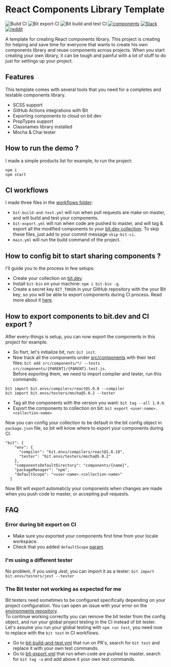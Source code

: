 # React Components Library Template

![Build CI](https://github.com/JoshK2/react-components-library-template/workflows/Build%20CI/badge.svg)
![Bit export CI](https://github.com/JoshK2/react-components-library-template/workflows/Bit%20export%20CI/badge.svg)
![Bit build and test CI](https://github.com/JoshK2/react-components-library-template/workflows/Bit%20build%20and%20test%20CI/badge.svg)
[![components](https://img.shields.io/badge/dynamic/json.svg?color=6e3991&label=components&query=payload.totalComponents&url=https%3A%2F%2Fapi.bit.dev%2Fscope%2Fjoshk%2Freact-components-library-template)](https://bit.dev/joshk/react-components-library-template)
[![Slack](https://badgen.now.sh/badge/chat/on%20Slack/cyan)](https://join.slack.com/t/bit-dev-community/shared_invite/enQtNzM2NzQ3MTQzMTg3LWI2YmFmZjQwMTkxNmFmNTVkYzU2MGI2YjgwMmJlZDdkNWVhOGIzZDFlYjg4MGRmOTM4ODAxNTIxMTMwNWVhMzg)
[![reddit](https://badgen.now.sh/badge/chat/on%20Reddit/orange)](https://www.reddit.com/r/bit_dev/)

A template for creating React components library.
This project is creating for helping and save time for everyone that wants to create his own components library and reuse components across projects.
When you start creating your own library, it can be tough and painful with a lot of stuff to do just for settings up your project.

## Features

This template comes with several tools that you need for a completes and testable components library.

- SCSS support
- GitHub Actions integrations with Bit
- Exporting components to cloud on bit.dev
- PropTypes support
- Classnames library installed
- Mocha & Chai tester

## How to run the demo ?

I made a simple products list for example, to run the project:

```
npm i
npm start
```

## CI workflows

I made three files in the [workflows folder](.github/workflows):

- `bit-build-and-test.yml` will run when pull requests are make on master, and will build and test your components.
- `bit-export.yml` will run when code are pushed to master, and will tag & export all the modified components to your [bit.dev collection](https://bit.dev/joshk/react-components-library-template).
  To skip these files, just add to your commit message `skip-bit-ci`.
- `main.yml` will run the build command of the project.

## How to config bit to start sharing components ?

I'll guide you to the process in few setups:

- Create your collection on [bit.dev](bit.dev).
- Install `bit-bin` on your machine: `npm i bit-bin -g`.
- Create a secret key `BIT_TOKEN` in your GitHub repository with the your Bit key, so you will be able to export components during CI process. Read more about it [here](https://help.github.com/en/actions/configuring-and-managing-workflows/creating-and-storing-encrypted-secrets#using-encrypted-secrets-in-a-workflow).

## How to export components to bit.dev and CI export ?

After every-things is setup, you can now export the components in this project for example.

- So fisrt, let's initialize bit, run: `bit init`.
- Now track all the components under [src/components](src/components) with their test files:
  `bit add src/components/*/ --tests src/components/{PARENT}/{PARENT}.test.js`.  
  Before exporting them, we need to import compiler and tester, run this commands:

```
bit import bit.envs/compilers/react@1.0.8 --compiler
bit import bit.envs/testers/mocha@5.0.2 --tester
```

- Tag all the components with the version you want: `bit tag --all 1.0.0`.
- Export the components to collection on bit: `bit export <user-name>.<collection-name>`

Now you can config your collection to be default in the bit config object in `package.json` file, so bit will know where to export your components during CI.

```
"bit": {
    "env": {
      "compiler": "bit.envs/compilers/react@1.0.18",
      "tester": "bit.envs/testers/mocha@5.0.2"
    },
    "componentsDefaultDirectory": "components/{name}",
    "packageManager": "npm",
    "defaultScope": "<user-name>.<collection-name>"
  }
```

Now Bit will export automaticly your components when changes are made when you push code to master, or accepting pull requests.

## FAQ

### Error during bit export on CI

- Make sure you exported your components first time from your locale workspace.
- Check that you added `defaultScope` [param](#how-to-export-components-to-bit.dev-and-ci-export).

### I'm using a different tester

No problem, if you using Jest, you can import it as a tester:
`bit import bit.envs/testers/jest --tester`

### The Bit tester not working as expected for me

Bit testers need sometimes to be configured specifically depending on your project configuration.
You can open an issue with your error on the [environments repository](https://github.com/teambit/envs).  
To continue working correctly you can remove the bit tester from the config object, and run your global project testing in the CI instead of bit tester.
Let's assume you run your global testing with `npm run test`, you need now to replace with the `bit test` in CI workflows.

- Go to [bit-build-and-test.yml](.github/workflows/bit-build-and-test.yml) that run on PR's, search for `bit test` and replace it with your own test commands.
- Go to [bit-export.yml](.github/workflows/bit-export.yml) that run when code are pushed to master, search for `bit tag -a` and add above it your own test commands.
